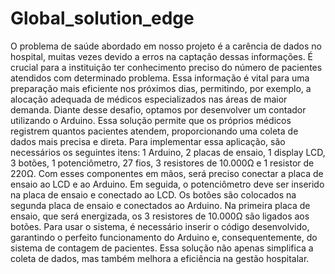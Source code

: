 # Global_solution_edge
O problema de saúde abordado em nosso projeto é a carência de dados no hospital, muitas vezes devido a erros na captação dessas informações. É crucial para a instituição ter conhecimento preciso do número de pacientes atendidos com determinado problema. Essa informação é vital para uma preparação mais eficiente nos próximos dias, permitindo, por exemplo, a alocação adequada de médicos especializados nas áreas de maior demanda.
Diante desse desafio, optamos por desenvolver um contador utilizando o Arduino. Essa solução permite que os próprios médicos registrem quantos pacientes atendem, proporcionando uma coleta de dados mais precisa e direta.
Para implementar essa aplicação, são necessários os seguintes itens: 1 Arduino, 2 placas de ensaio, 1 display LCD, 3 botões, 1 potenciômetro, 27 fios, 3 resistores de 10.000Ω e 1 resistor de 220Ω. Com esses componentes em mãos, será preciso conectar a placa de ensaio ao LCD e ao Arduino. Em seguida, o potenciômetro deve ser inserido na placa de ensaio e conectado ao LCD. Os botões são colocados na segunda placa de ensaio e conectados ao Arduino. Na primeira placa de ensaio, que será energizada, os 3 resistores de 10.000Ω são ligados aos botões.
Para usar o sistema, é necessário inserir o código desenvolvido, garantindo o perfeito funcionamento do Arduino e, consequentemente, do sistema de contagem de pacientes. Essa solução não apenas simplifica a coleta de dados, mas também melhora a eficiência na gestão hospitalar.
